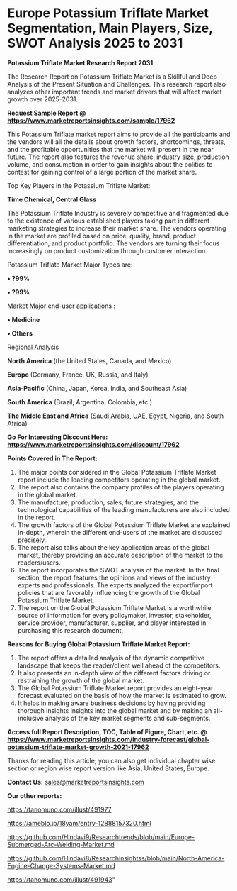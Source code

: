 # Europe Potassium Triflate Market Segmentation, Main Players, Size, SWOT Analysis 2025 to 2031

<strong>Potassium Triflate Market Research Report 2031</strong>

The Research Report on Potassium Triflate Market is a Skillful and Deep Analysis of the Present Situation and Challenges. This research report also analyzes other important trends and market drivers that will affect market growth over 2025-2031.

<strong>Request Sample Report @ <a href=https://www.marketreportsinsights.com/sample/17962>https://www.marketreportsinsights.com/sample/17962</a></strong>

This Potassium Triflate market report aims to provide all the participants and the vendors will all the details about growth factors, shortcomings, threats, and the profitable opportunities that the market will present in the near future. The report also features the revenue share, industry size, production volume, and consumption in order to gain insights about the politics to contest for gaining control of a large portion of the market share.

Top Key Players in the Potassium Triflate Market:

<strong>Time Chemical, Central Glass</strong>

The Potassium Triflate Industry is severely competitive and fragmented due to the existence of various established players taking part in different marketing strategies to increase their market share. The vendors operating in the market are profiled based on price, quality, brand, product differentiation, and product portfolio. The vendors are turning their focus increasingly on product customization through customer interaction.

Potassium Triflate Market Major Types are:

<strong>• ?99%

• ?99%</strong>

Market Major end-user applications :

<strong>• Medicine

• Others</strong>

Regional Analysis

</u><strong><b>North America</b></strong> (the United States, Canada, and Mexico)

<strong><b>Europe </b></strong>(Germany, France, UK, Russia, and Italy)

<strong><b>Asia-Pacific</b></strong> (China, Japan, Korea, India, and Southeast Asia)

<strong><b>South America</b></strong> (Brazil, Argentina, Colombia, etc.)

<strong><b>The Middle East and Africa</b></strong> (Saudi Arabia, UAE, Egypt, Nigeria, and South Africa)

<strong>Go For Interesting Discount Here: <a href=https://www.marketreportsinsights.com/discount/17962>https://www.marketreportsinsights.com/discount/17962</a></strong>

<strong>Points Covered in The Report:</strong>
<ol>
  <li>The major points considered in the Global Potassium Triflate Market report include the leading competitors operating in the global market.</li>
  <li>The report also contains the company profiles of the players operating in the global market.</li>
  <li>The manufacture, production, sales, future strategies, and the technological capabilities of the leading manufacturers are also included in the report.</li>
  <li>The growth factors of the Global Potassium Triflate Market are explained in-depth, wherein the different end-users of the market are discussed precisely.</li>
  <li>The report also talks about the key application areas of the global market, thereby providing an accurate description of the market to the readers/users.</li>
  <li>The report incorporates the SWOT analysis of the market. In the final section, the report features the opinions and views of the industry experts and professionals. The experts analyzed the export/import policies that are favorably influencing the growth of the Global Potassium Triflate Market.</li>
  <li>The report on the Global Potassium Triflate Market is a worthwhile source of information for every policymaker, investor, stakeholder, service provider, manufacturer, supplier, and player interested in purchasing this research document.</li>
</ol>
<strong>Reasons for Buying Global Potassium Triflate Market Report:</strong>

<ol>
  <li>The report offers a detailed analysis of the dynamic competitive landscape that keeps the reader/client well ahead of the competitors.</li>
  <li>It also presents an in-depth view of the different factors driving or restraining the growth of the global market.</li>
  <li>The Global Potassium Triflate Market report provides an eight-year forecast evaluated on the basis of how the market is estimated to grow.</li>
  <li>It helps in making aware business decisions by having providing thorough insights insights into the global market and by making an all-inclusive analysis of the key market segments and sub-segments.</li>
</ol>
<strong>Access full Report Description, TOC, Table of Figure, Chart, etc. @ <a href=https://www.marketreportsinsights.com/industry-forecast/global-potassium-triflate-market-growth-2021-17962>https://www.marketreportsinsights.com/industry-forecast/global-potassium-triflate-market-growth-2021-17962</a></strong>


Thanks for reading this article; you can also get individual chapter wise section or region wise report version like Asia, United States, Europe.

<strong>Contact Us:</strong>
sales@marketreportsinsights.com

<strong>Our other reports:</strong>

<a href=https://tanomuno.com/illust/491977>https://tanomuno.com/illust/491977</a>

<a href=https://ameblo.jp/18yam/entry-12888157320.html>https://ameblo.jp/18yam/entry-12888157320.html</a>

<a href=https://github.com/Hindavi9/Researchtrends/blob/main/Europe-Submerged-Arc-Welding-Market.md>https://github.com/Hindavi9/Researchtrends/blob/main/Europe-Submerged-Arc-Welding-Market.md</a>

<a href=https://github.com/Hindavi8/Researchinsightss/blob/main/North-America-Engine-Change-Systems-Market.md>https://github.com/Hindavi8/Researchinsightss/blob/main/North-America-Engine-Change-Systems-Market.md</a>

<a href=https://tanomuno.com/illust/491943>https://tanomuno.com/illust/491943</a>"
